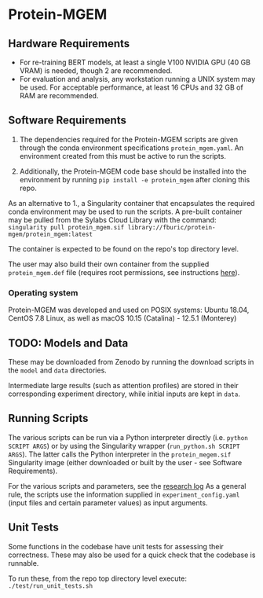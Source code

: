 # Protein-MGEM

## Hardware Requirements

* For re-training BERT models, at least a single V100 NVIDIA GPU (40 GB VRAM)
is needed, though 2 are recommended.
* For evaluation and analysis, any workstation running a UNIX system may be used. 
For acceptable performance, at least 16 CPUs and 32 GB of RAM are recommended.


## Software Requirements

1. The dependencies required for the Protein-MGEM scripts are given through
the conda environment specifications `protein_mgem.yaml`.
An environment created from this must be active to run the scripts.

2. Additionally, the Protein-MGEM code base should be installed into the environment
by running `pip install -e protein_mgem` after cloning this repo.

As an alternative to 1., a Singularity container that encapsulates the required
conda environment may be used to run the scripts.
A pre-built container may be pulled from the Sylabs Cloud Library with the command:
`singularity pull protein_mgem.sif library://fburic/protein-mgem/protein_mgem:latest`

The container is expected to be found on the repo's top directory level.

The user may also build their own container from the supplied `protein_mgem.def` file
(requires root permissions, 
see instructions [here](https://sylabs.io/guides/3.0/user-guide/build_a_container.html)).

### Operating system

Protein-MGEM was developed and used on POSIX systems: 
Ubuntu 18.04, CentOS 7.8 Linux, as well as macOS 10.15 (Catalina) - 12.5.1 (Monterey)


## TODO: Models and Data

These may be downloaded from Zenodo by running the download scripts in the
`model` and `data` directories.

Intermediate large results (such as attention profiles) are stored in their corresponding
experiment directory, while initial inputs are kept in `data`.


## Running Scripts

The various scripts can be run via a Python interpreter directly (i.e. `python SCRIPT ARGS`)
or by using the Singularity wrapper (`run_python.sh SCRIPT ARGS`).
The latter calls the Python interpreter in the `protein_megem.sif` Singularity image
(either downloaded or built by the user - see Software Requirements).

For the various scripts and parameters, see the [research log](results/20211223_182228/README.md)
As a general rule, the scripts use the information supplied in `experiment_config.yaml`
(input files and certain parameter values) as input arguments.


## Unit Tests

Some functions in the codebase have unit tests for assessing their correctness.
These may also be used for a quick check that the codebase is runnable.

To run these, from the repo top directory level execute: `./test/run_unit_tests.sh`

